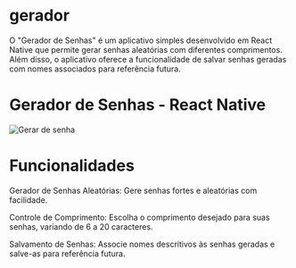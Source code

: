# gerador
O "Gerador de Senhas" é um aplicativo simples desenvolvido em React Native que permite gerar senhas aleatórias com diferentes comprimentos. Além disso, o aplicativo oferece a funcionalidade de salvar senhas geradas com nomes associados para referência futura.

# Gerador de Senhas - React Native
![Gerar de senha](https://github.com/issaflores/gerador/assets/97623561/d8185849-c8db-43a9-a168-587263170b62)
# Funcionalidades

Gerador de Senhas Aleatórias: Gere senhas fortes e aleatórias com facilidade.

Controle de Comprimento: Escolha o comprimento desejado para suas senhas, variando de 6 a 20 caracteres.

Salvamento de Senhas: Associe nomes descritivos às senhas geradas e salve-as para referência futura.
